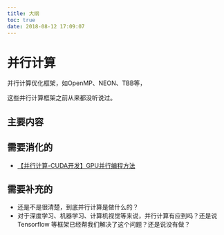 ```yaml
---
title: 大纲
toc: true
date: 2018-08-12 17:09:07
---
```


# 并行计算

并行计算优化框架，如OpenMP、NEON、TBB等，

这些并行计算框架之前从来都没听说过。

## 主要内容


## 需要消化的

- [【并行计算-CUDA开发】GPU并行编程方法](https://blog.csdn.net/LG1259156776/article/details/77621762)



## 需要补充的

- 还是不是很清楚，到底并行计算是做什么的？
- 对于深度学习、机器学习、计算机视觉等来说，并行计算有应到吗？还是说 Tensorflow 等框架已经帮我们解决了这个问题？还是说没有做？
